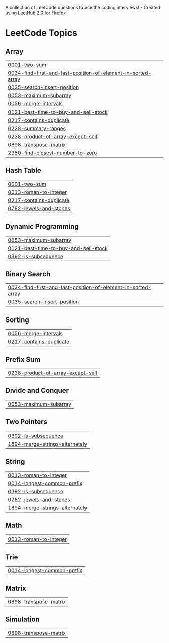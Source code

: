 A collection of LeetCode questions to ace the coding interviews! - Created using [LeetHub 2.0 for Firefox](https://github.com/maitreya2954/LeetHub-2.0-Firefox)
<!---LeetCode Topics Start-->
# LeetCode Topics
## Array
|  |
| ------- |
| [0001-two-sum](https://github.com/BarsatKhadka/Java-DSA/tree/master/0001-two-sum) |
| [0034-find-first-and-last-position-of-element-in-sorted-array](https://github.com/BarsatKhadka/Java-DSA/tree/master/0034-find-first-and-last-position-of-element-in-sorted-array) |
| [0035-search-insert-position](https://github.com/BarsatKhadka/Java-DSA/tree/master/0035-search-insert-position) |
| [0053-maximum-subarray](https://github.com/BarsatKhadka/Java-DSA/tree/master/0053-maximum-subarray) |
| [0056-merge-intervals](https://github.com/BarsatKhadka/Java-DSA/tree/master/0056-merge-intervals) |
| [0121-best-time-to-buy-and-sell-stock](https://github.com/BarsatKhadka/Java-DSA/tree/master/0121-best-time-to-buy-and-sell-stock) |
| [0217-contains-duplicate](https://github.com/BarsatKhadka/Java-DSA/tree/master/0217-contains-duplicate) |
| [0228-summary-ranges](https://github.com/BarsatKhadka/Java-DSA/tree/master/0228-summary-ranges) |
| [0238-product-of-array-except-self](https://github.com/BarsatKhadka/Java-DSA/tree/master/0238-product-of-array-except-self) |
| [0898-transpose-matrix](https://github.com/BarsatKhadka/Java-DSA/tree/master/0898-transpose-matrix) |
| [2350-find-closest-number-to-zero](https://github.com/BarsatKhadka/Java-DSA/tree/master/2350-find-closest-number-to-zero) |
## Hash Table
|  |
| ------- |
| [0001-two-sum](https://github.com/BarsatKhadka/Java-DSA/tree/master/0001-two-sum) |
| [0013-roman-to-integer](https://github.com/BarsatKhadka/Java-DSA/tree/master/0013-roman-to-integer) |
| [0217-contains-duplicate](https://github.com/BarsatKhadka/Java-DSA/tree/master/0217-contains-duplicate) |
| [0782-jewels-and-stones](https://github.com/BarsatKhadka/Java-DSA/tree/master/0782-jewels-and-stones) |
## Dynamic Programming
|  |
| ------- |
| [0053-maximum-subarray](https://github.com/BarsatKhadka/Java-DSA/tree/master/0053-maximum-subarray) |
| [0121-best-time-to-buy-and-sell-stock](https://github.com/BarsatKhadka/Java-DSA/tree/master/0121-best-time-to-buy-and-sell-stock) |
| [0392-is-subsequence](https://github.com/BarsatKhadka/Java-DSA/tree/master/0392-is-subsequence) |
## Binary Search
|  |
| ------- |
| [0034-find-first-and-last-position-of-element-in-sorted-array](https://github.com/BarsatKhadka/Java-DSA/tree/master/0034-find-first-and-last-position-of-element-in-sorted-array) |
| [0035-search-insert-position](https://github.com/BarsatKhadka/Java-DSA/tree/master/0035-search-insert-position) |
## Sorting
|  |
| ------- |
| [0056-merge-intervals](https://github.com/BarsatKhadka/Java-DSA/tree/master/0056-merge-intervals) |
| [0217-contains-duplicate](https://github.com/BarsatKhadka/Java-DSA/tree/master/0217-contains-duplicate) |
## Prefix Sum
|  |
| ------- |
| [0238-product-of-array-except-self](https://github.com/BarsatKhadka/Java-DSA/tree/master/0238-product-of-array-except-self) |
## Divide and Conquer
|  |
| ------- |
| [0053-maximum-subarray](https://github.com/BarsatKhadka/Java-DSA/tree/master/0053-maximum-subarray) |
## Two Pointers
|  |
| ------- |
| [0392-is-subsequence](https://github.com/BarsatKhadka/Java-DSA/tree/master/0392-is-subsequence) |
| [1894-merge-strings-alternately](https://github.com/BarsatKhadka/Java-DSA/tree/master/1894-merge-strings-alternately) |
## String
|  |
| ------- |
| [0013-roman-to-integer](https://github.com/BarsatKhadka/Java-DSA/tree/master/0013-roman-to-integer) |
| [0014-longest-common-prefix](https://github.com/BarsatKhadka/Java-DSA/tree/master/0014-longest-common-prefix) |
| [0392-is-subsequence](https://github.com/BarsatKhadka/Java-DSA/tree/master/0392-is-subsequence) |
| [0782-jewels-and-stones](https://github.com/BarsatKhadka/Java-DSA/tree/master/0782-jewels-and-stones) |
| [1894-merge-strings-alternately](https://github.com/BarsatKhadka/Java-DSA/tree/master/1894-merge-strings-alternately) |
## Math
|  |
| ------- |
| [0013-roman-to-integer](https://github.com/BarsatKhadka/Java-DSA/tree/master/0013-roman-to-integer) |
## Trie
|  |
| ------- |
| [0014-longest-common-prefix](https://github.com/BarsatKhadka/Java-DSA/tree/master/0014-longest-common-prefix) |
## Matrix
|  |
| ------- |
| [0898-transpose-matrix](https://github.com/BarsatKhadka/Java-DSA/tree/master/0898-transpose-matrix) |
## Simulation
|  |
| ------- |
| [0898-transpose-matrix](https://github.com/BarsatKhadka/Java-DSA/tree/master/0898-transpose-matrix) |
<!---LeetCode Topics End-->